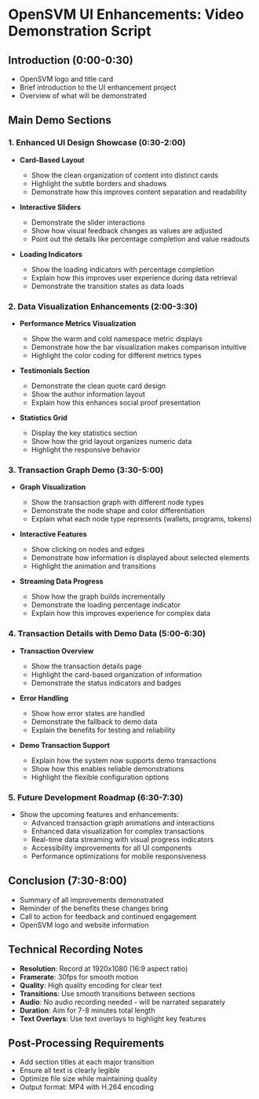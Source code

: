 # OpenSVM UI Enhancements: Video Demonstration Script

## Introduction (0:00-0:30)
- OpenSVM logo and title card
- Brief introduction to the UI enhancement project
- Overview of what will be demonstrated

## Main Demo Sections

### 1. Enhanced UI Design Showcase (0:30-2:00)
- **Card-Based Layout**
  - Show the clean organization of content into distinct cards
  - Highlight the subtle borders and shadows
  - Demonstrate how this improves content separation and readability

- **Interactive Sliders**
  - Demonstrate the slider interactions
  - Show how visual feedback changes as values are adjusted
  - Point out the details like percentage completion and value readouts

- **Loading Indicators**
  - Show the loading indicators with percentage completion
  - Explain how this improves user experience during data retrieval
  - Demonstrate the transition states as data loads

### 2. Data Visualization Enhancements (2:00-3:30)
- **Performance Metrics Visualization**
  - Show the warm and cold namespace metric displays
  - Demonstrate how the bar visualization makes comparison intuitive
  - Highlight the color coding for different metrics types

- **Testimonials Section**
  - Demonstrate the clean quote card design
  - Show the author information layout
  - Explain how this enhances social proof presentation

- **Statistics Grid**
  - Display the key statistics section
  - Show how the grid layout organizes numeric data
  - Highlight the responsive behavior

### 3. Transaction Graph Demo (3:30-5:00)
- **Graph Visualization**
  - Show the transaction graph with different node types
  - Demonstrate the node shape and color differentiation
  - Explain what each node type represents (wallets, programs, tokens)

- **Interactive Features**
  - Show clicking on nodes and edges
  - Demonstrate how information is displayed about selected elements
  - Highlight the animation and transitions

- **Streaming Data Progress**
  - Show how the graph builds incrementally
  - Demonstrate the loading percentage indicator
  - Explain how this improves experience for complex data

### 4. Transaction Details with Demo Data (5:00-6:30)
- **Transaction Overview**
  - Show the transaction details page
  - Highlight the card-based organization of information
  - Demonstrate the status indicators and badges

- **Error Handling**
  - Show how error states are handled
  - Demonstrate the fallback to demo data
  - Explain the benefits for testing and reliability

- **Demo Transaction Support**
  - Explain how the system now supports demo transactions
  - Show how this enables reliable demonstrations
  - Highlight the flexible configuration options

### 5. Future Development Roadmap (6:30-7:30)
- Show the upcoming features and enhancements:
  - Advanced transaction graph animations and interactions
  - Enhanced data visualization for complex transactions
  - Real-time data streaming with visual progress indicators
  - Accessibility improvements for all UI components
  - Performance optimizations for mobile responsiveness

## Conclusion (7:30-8:00)
- Summary of all improvements demonstrated
- Reminder of the benefits these changes bring
- Call to action for feedback and continued engagement
- OpenSVM logo and website information

## Technical Recording Notes

- **Resolution**: Record at 1920x1080 (16:9 aspect ratio)
- **Framerate**: 30fps for smooth motion
- **Quality**: High quality encoding for clear text
- **Transitions**: Use smooth transitions between sections
- **Audio**: No audio recording needed - will be narrated separately
- **Duration**: Aim for 7-8 minutes total length
- **Text Overlays**: Use text overlays to highlight key features

## Post-Processing Requirements

- Add section titles at each major transition
- Ensure all text is clearly legible
- Optimize file size while maintaining quality
- Output format: MP4 with H.264 encoding